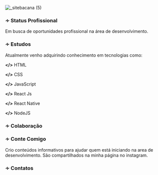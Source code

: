![_sitebacana (5)](https://user-images.githubusercontent.com/36510291/89354641-beeb9900-d68f-11ea-8771-ae5baea83d6c.png)


<h3>∻ Status Profissional</h3>
Em busca de oportunidades profissional na área de desenvolvimento.</br>
 
 
<h3>∻ Estudos</h3>
Atualmente venho adquirindo conhecimento em tecnologias como:

<b></></b>
HTML

<b></></b>
CSS

<b></></b>
JavaScript</br>

<b></></b>
React Js

<b></></b>
React Native

<b></></b>
NodeJS


<h3>∻ Colaboração</h3>



<h3>∻ Conte Comigo</h3>
Crio conteúdos informativos para ajudar quem está iniciando na area de
desenvolvimento. São compartilhados na minha página no instagram.



<h3>∻ Contatos</h3>

